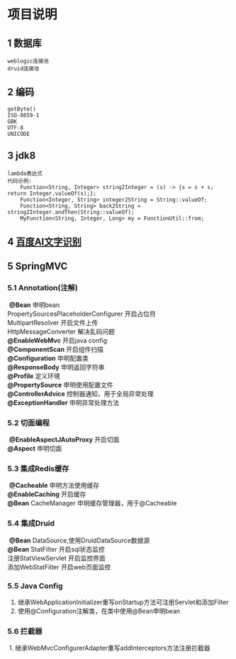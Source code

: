 # 项目说明
## 1 数据库
```
weblogic连接池
druid连接池
```
## 2 编码
    getByte()
    ISO-8859-1
    GBK
    UTF-8
    UNICODE
## 3 jdk8
    lambda表达式
    代码示例:
        Function<String, Integer> string2Integer = (s) -> {s = s + s; return Integer.valueOf(s);};
        Function<Integer, String> integer2String = String::valueOf;
        Function<String, String> back2String = string2Integer.andThen(String::valueOf);
        MyFunction<String, Integer, Long> my = FunctionUtil::from;
## 4 [百度AI文字识别](https://ai.baidu.com/) 
## 5 SpringMVC
### 5.1 Annotation(注解)

​    **@Bean** 申明bean  
​        PropertySourcesPlaceholderConfigurer 开启占位符  
​        MultipartResolver 开启文件上传  
​        HttpMessageConverter 解决乱码问题  
​    **@EnableWebMvc** 开启java config  
​    **@ComponentScan** 开启组件扫描  
​    **@Configuration** 申明配置类  
​    **@ResponseBody** 申明返回字符串  
​    **@Profile** 定义环境  
​    **@PropertySource** 申明使用配置文件  
​    **@ControllerAdvice** 控制器通知，用于全局异常处理  
​    **@ExceptionHandler** 申明异常处理方法  

### 5.2 切面编程

​    **@EnableAspectJAutoProxy** 开启切面  
​    **@Aspect** 申明切面  

### 5.3 集成Redis缓存

​    **@Cacheable** 申明方法使用缓存  
​    **@EnableCaching** 开启缓存  
​    **@Bean** CacheManager 申明缓存管理器，用于@Cacheable  

### 5.4 集成Druid  

​    **@Bean** DataSource,使用DruidDataSource数据源  
​    **@Bean** StatFilter 开启sql状态监控  
​    注册StatViewServlet 开启监控界面  
​    添加WebStatFilter 开启web页面监控  

### 5.5 Java Config

1. 继承WebApplicationInitializer重写onStartup方法可注册Servlet和添加Filter  
2. 使用@Configuration注解类，在类中使用@Bean申明bean  

### 5.6 拦截器

​        1. 继承WebMvcConfigurerAdapter重写addInterceptors方法注册拦截器  



 
